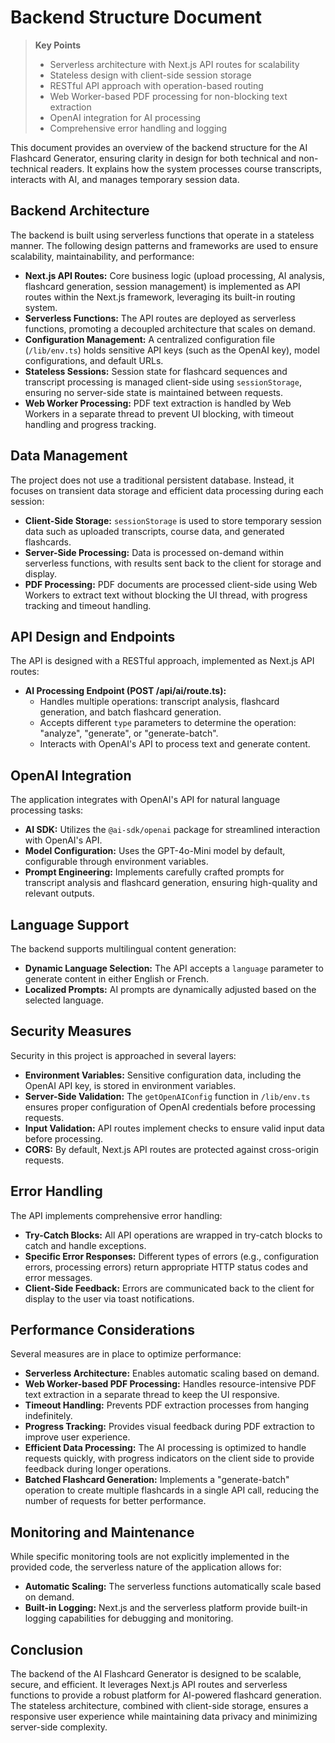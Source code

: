 # Backend Structure Document

> **Key Points**
> - Serverless architecture with Next.js API routes for scalability
> - Stateless design with client-side session storage
> - RESTful API approach with operation-based routing
> - Web Worker-based PDF processing for non-blocking text extraction
> - OpenAI integration for AI processing
> - Comprehensive error handling and logging

This document provides an overview of the backend structure for the AI Flashcard Generator, ensuring clarity in design for both technical and non-technical readers. It explains how the system processes course transcripts, interacts with AI, and manages temporary session data.

## Backend Architecture

The backend is built using serverless functions that operate in a stateless manner. The following design patterns and frameworks are used to ensure scalability, maintainability, and performance:

- **Next.js API Routes:** Core business logic (upload processing, AI analysis, flashcard generation, session management) is implemented as API routes within the Next.js framework, leveraging its built-in routing system.
- **Serverless Functions:** The API routes are deployed as serverless functions, promoting a decoupled architecture that scales on demand.
- **Configuration Management:** A centralized configuration file (`/lib/env.ts`) holds sensitive API keys (such as the OpenAI key), model configurations, and default URLs.
- **Stateless Sessions:** Session state for flashcard sequences and transcript processing is managed client-side using `sessionStorage`, ensuring no server-side state is maintained between requests.
- **Web Worker Processing:** PDF text extraction is handled by Web Workers in a separate thread to prevent UI blocking, with timeout handling and progress tracking.

## Data Management

The project does not use a traditional persistent database. Instead, it focuses on transient data storage and efficient data processing during each session:

- **Client-Side Storage:** `sessionStorage` is used to store temporary session data such as uploaded transcripts, course data, and generated flashcards.
- **Server-Side Processing:** Data is processed on-demand within serverless functions, with results sent back to the client for storage and display.
- **PDF Processing:** PDF documents are processed client-side using Web Workers to extract text without blocking the UI thread, with progress tracking and timeout handling.

## API Design and Endpoints

The API is designed with a RESTful approach, implemented as Next.js API routes:

- **AI Processing Endpoint (POST /api/ai/route.ts):**
  - Handles multiple operations: transcript analysis, flashcard generation, and batch flashcard generation.
  - Accepts different `type` parameters to determine the operation: "analyze", "generate", or "generate-batch".
  - Interacts with OpenAI's API to process text and generate content.

## OpenAI Integration

The application integrates with OpenAI's API for natural language processing tasks:

- **AI SDK:** Utilizes the `@ai-sdk/openai` package for streamlined interaction with OpenAI's API.
- **Model Configuration:** Uses the GPT-4o-Mini model by default, configurable through environment variables.
- **Prompt Engineering:** Implements carefully crafted prompts for transcript analysis and flashcard generation, ensuring high-quality and relevant outputs.

## Language Support

The backend supports multilingual content generation:

- **Dynamic Language Selection:** The API accepts a `language` parameter to generate content in either English or French.
- **Localized Prompts:** AI prompts are dynamically adjusted based on the selected language.

## Security Measures

Security in this project is approached in several layers:

- **Environment Variables:** Sensitive configuration data, including the OpenAI API key, is stored in environment variables.
- **Server-Side Validation:** The `getOpenAIConfig` function in `/lib/env.ts` ensures proper configuration of OpenAI credentials before processing requests.
- **Input Validation:** API routes implement checks to ensure valid input data before processing.
- **CORS:** By default, Next.js API routes are protected against cross-origin requests.

## Error Handling

The API implements comprehensive error handling:

- **Try-Catch Blocks:** All API operations are wrapped in try-catch blocks to catch and handle exceptions.
- **Specific Error Responses:** Different types of errors (e.g., configuration errors, processing errors) return appropriate HTTP status codes and error messages.
- **Client-Side Feedback:** Errors are communicated back to the client for display to the user via toast notifications.

## Performance Considerations

Several measures are in place to optimize performance:

- **Serverless Architecture:** Enables automatic scaling based on demand.
- **Web Worker-based PDF Processing:** Handles resource-intensive PDF text extraction in a separate thread to keep the UI responsive.
- **Timeout Handling:** Prevents PDF extraction processes from hanging indefinitely.
- **Progress Tracking:** Provides visual feedback during PDF extraction to improve user experience.
- **Efficient Data Processing:** The AI processing is optimized to handle requests quickly, with progress indicators on the client side to provide feedback during longer operations.
- **Batched Flashcard Generation:** Implements a "generate-batch" operation to create multiple flashcards in a single API call, reducing the number of requests for better performance.

## Monitoring and Maintenance

While specific monitoring tools are not explicitly implemented in the provided code, the serverless nature of the application allows for:

- **Automatic Scaling:** The serverless functions automatically scale based on demand.
- **Built-in Logging:** Next.js and the serverless platform provide built-in logging capabilities for debugging and monitoring.

## Conclusion

The backend of the AI Flashcard Generator is designed to be scalable, secure, and efficient. It leverages Next.js API routes and serverless functions to provide a robust platform for AI-powered flashcard generation. The stateless architecture, combined with client-side storage, ensures a responsive user experience while maintaining data privacy and minimizing server-side complexity.
